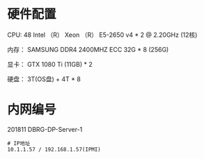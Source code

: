# 硬件配置

CPU: 48 Intel （R） Xeon （R） E5-2650 v4 * 2 @ 2.20GHz (12核)

内存： SAMSUNG DDR4 2400MHZ ECC 32G * 8 (256G)

显卡： GTX 1080 Ti (11GB) * 2

硬盘： 3T(OS盘) + 4T * 8

# 内网编号

201811 DBRG-DP-Server-1

```
# IP地址
10.1.1.57 / 192.168.1.57(IPMI)
```


